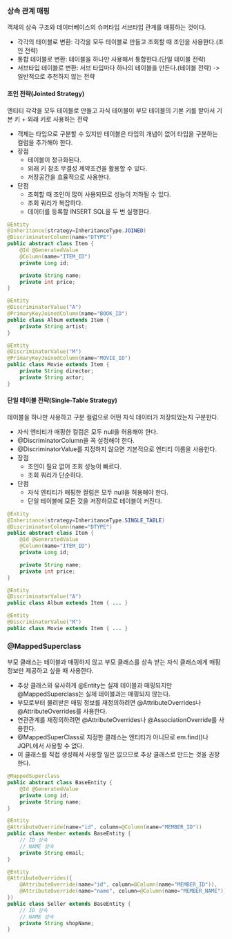 ### 상속 관계 매핑
객체의 상속 구조와 데이터베이스의 슈퍼타입 서브타입 관계를 매핑하는 것이다.
- 각각의 테이블로 변환: 각각을 모두 테이블로 만들고 조회할 때 조인을 사용한다.(조인 전략)
- 통합 테이블로 변환: 테이블을 하나만 사용해서 통합한다.(단일 테이블 전략)
- 서브타입 테이블로 변환: 서브 타입마다 하나의 테이블을 만든다.(테이블 전략) -> 일반적으로 추천하지 않는 전략

#### 조인 전략(Jointed Strategy)
엔티티 각각을 모두 테이블로 만들고 자식 테이블이 부모 테이블의 기본 키를 받아서 기본 키 + 외래 키로 사용하는 전략
- 객체는 타입으로 구분할 수 있지만 테이블은 타입의 개념이 없어 타입을 구분하는 컬럼을 추가해야 한다.
- 장점
  - 테이블이 정규화된다.
  - 외래 키 참조 무결성 제약조건을 활용할 수 있다.
  - 저장공간을 효율적으로 사용한다.
- 단점
  - 조회할 때 조인이 많이 사용되므로 성능이 저하될 수 있다.
  - 조회 쿼리가 복잡하다.
  - 데이터를 등록할 INSERT SQL을 두 번 실행한다.
```java
@Entity
@Inheritance(strategy=InheritanceType.JOINED)
@DiscriminatorColumn(name="DTYPE")
public abstract class Item {
    @Id @GeneratedValue
    @Column(name="ITEM_ID")
    private Long id;

    private String name;
    private int price;
}

@Entity
@DiscriminatorValue("A")
@PrimaryKeyJoinedColumn(name="BOOK_ID")
public class Album extends Item {
    private String artist;
}

@Entity
@DiscriminatorValue("M")
@PrimaryKeyJoinedColumn(name="MOVIE_ID")
public class Movie extends Item {
    private String director;
    private String actor;
}
```

#### 단일 테이블 전략(Single-Table Strategy)
테이블을 하나만 사용하고 구분 컬럼으로 어떤 자식 데이터가 저장되었는지 구분한다.
- 자식 엔티티가 매핑한 컬럼은 모두 null을 허용해야 한다.
- @DiscriminatorColumn을 꼭 설정해야 한다.
- @DiscriminatorValue를 지정하지 않으면 기본적으로 엔티티 이름을 사용한다.
- 장점
  - 조인이 필요 없어 조회 성능이 빠르다.
  - 조회 쿼리가 단순하다.
- 단점
  - 자식 엔티티가 매핑한 컬럼은 모두 null을 허용해야 한다.
  - 단일 테이블에 모든 것을 저장하므로 테이블이 커진다.
```java
@Entity
@Inheritance(strategy=InheritanceType.SINGLE_TABLE)
@DiscriminatorColumn(name="DTYPE")
public abstract class Item {
    @Id @GeneratedValue
    @Column(name="ITEM_ID")
    private Long id;

    private String name;
    private int price;
}

@Entity
@DiscriminatorValue("A")
public class Album extends Item { ... }

@Entity
@DiscriminatorValue("M")
public class Movie extends Item { ... }
```

### @MappedSuperclass
부모 클래스는 테이블과 매핑하지 않고 부모 클래스를 상속 받는 자식 클래스에게 매핑 정보만 제공하고 싶을 때 사용한다.
- 추상 클래스와 유사하게 @Entity는 실제 테이블과 매핑되지만 @MappedSuperclass는 실제 테이블과는 매핑되지 않는다.
- 부모로부터 물려받은 매핑 정보를 재정의하려면 @AttributeOverrides나 @AttributeOverrides를 사용한다.
- 연관관계를 재정의하려면 @AttributeOverrides나 @AssociationOverride를 사용한다.
- @MappedSuperClass로 지정한 클래스는 엔티티가 아니므로 em.find()나 JQPL에서 사용할 수 없다.
- 이 클래스를 직접 생성해서 사용할 일은 없으므로 추상 클래스로 만드는 것을 권장한다.
```java
@MappedSuperclass
public abstract class BaseEntity {
    @Id @GeneratedValue
    private Long id;
    private String name;
}

@Entity
@AttributeOverride(name="id", column=@Column(name="MEMBER_ID"))
public class Member extends BaseEntity {
    // ID 상속
    // NAME 상속
    private String email;
}

@Entity
@AttributeOverrides({
    @AttributeOverride(name="id", column=@Column(name="MEMBER_ID")),
    @AttributeOverride(name="name", column=@Column(name="MEMBER_NAME"))
})
public class Seller extends BaseEntity {
    // ID 상속
    // NAME 상속
    private String shopName;
}
```